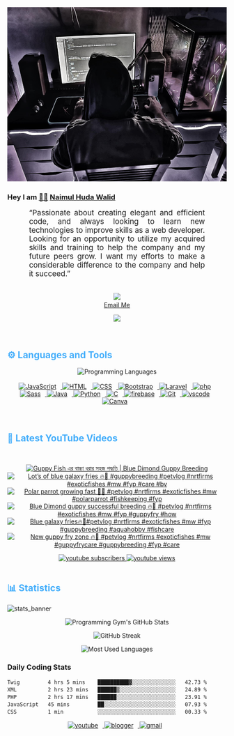 <!-- ![github_cover_banner](https://www.digitalsolutionservices.com/img/services/web%20development.gif)-->

<div align="center" style="display:block;">
    <img height="400px" width="100%" alt="github cover banner" src="https://raw.githubusercontent.com/NaimulHudaWalid/NaimulHudaWalid/main/272276268_3114779035434264_920860974401480824_n.jpg"/> 
</div>

### Hey I am [👨🏻‍][facebook] [Naimul Huda Walid][youtube]



<p align:"center" style="text-align: justify; margin: 0 50px; font-size: 17px;" >
   “Passionate about creating elegant and efficient code, and always looking to learn new technologies to improve skills as a web developer. Looking for an opportunity to utilize my acquired skills and training to help the company and my future peers grow. I want my efforts to make a considerable difference to the company and help it succeed.”
<br>
<br>
<div align="center">

![](https://visitor-badge.glitch.me/badge?page_id=NaimulHudaWalid)
    <br />
[Email Me](mailto:dev.naimulhuda@gmail.com)
</div>
</p>
<!-- Typing SVG by DenverCoder1 - https://github.com/DenverCoder1/readme-typing-svg -->
<p align="center">
<!--   <a href="https://github.com/DenverCoder1/readme-typing-svg"> -->
    <img src="https://readme-typing-svg.herokuapp.com?color=E22FE4&width=380&height=45&lines=Open-Source+Enthusiast;Learning+In+Public;Empowering+Others;Nice+To+Meet+You+...&center=true"></a>

</p>
<br>
<!-- Languages and Tools -->

<h2 style="color: #44AEFB">⚙️ Languages and Tools</h2>
<div align="center" style="display:block;">
    <img width="100px" alt="Programming Languages" src="https://user-images.githubusercontent.com/78341798/194531121-47b0119a-ce00-439d-b586-125f86acb098.png"/> 
</div>
<br>   
<!-- Icons Resources -->
<!-- https://devicon.dev/ -->
<!-- https://cdn.jsdelivr.net/npm/simple-icons@v3/icons/ -->
<div align="center">
  <a href="https://developer.mozilla.org/en-US/docs/Web/JavaScript" target="_blank" rel="noreferrer">
      <img  alt="JavaScript" height="50px" style="padding-right:10px;" src="https://cdn.jsdelivr.net/gh/devicons/devicon/icons/javascript/javascript-plain.svg"/>
  </a>
  
 
  <a href="https://developer.mozilla.org/en-US/docs/Web/HTML" target="_blank" rel="noreferrer">
      <img  alt="HTML" height="50px" style="padding-right:10px;" src="https://cdn.jsdelivr.net/gh/devicons/devicon/icons/html5/html5-original.svg"/>
  </a>
  <a href="https://developer.mozilla.org/en-US/docs/Web/CSS" target="_blank" rel="noreferrer">
      <img  alt="CSS" height="50px" style="padding-right:10px;" src="https://cdn.jsdelivr.net/gh/devicons/devicon/icons/css3/css3-original.svg"/>
  </a>
  <a href="https://getbootstrap.com/" target="_blank" rel="noreferrer">
      <img  alt="Bootstrap" height="50px" style="padding-right:10px;" src="https://cdn.jsdelivr.net/gh/devicons/devicon/icons/bootstrap/bootstrap-original.svg"/>
  </a> 
  <a href="https://laravel.com/" target="_blank" rel="noreferrer">
      <img  alt="Laravel" height="50px" style="padding-right:10px;" src="https://cdn.jsdelivr.net/gh/devicons/devicon/icons/laravel/laravel-plain.svg"/>
  </a>
  <a href="https://www.php.net/" target="_blank" rel="noreferrer">
      <img  alt="php" height="50px" style="padding-right:10px;" src="https://cdn.jsdelivr.net/gh/devicons/devicon/icons/php/php-original.svg"/>
  </a>
  <a href="https://sass-lang.com/" target="_blank" rel="noreferrer">
      <img  alt="Sass" height="50px" style="padding-right:10px;" src="https://cdn.jsdelivr.net/gh/devicons/devicon/icons/sass/sass-original.svg"/>
  </a>
  <a href="https://www.java.com/en/" target="_blank" rel="noreferrer">
      <img  alt="Java" height="50px" style="padding-right:10px;" src="https://cdn.jsdelivr.net/gh/devicons/devicon/icons/java/java-original.svg"/>
  </a>    
  <a href="https://www.python.org/" target="_blank" rel="noreferrer">
      <img  alt="Python" height="50px" style="padding-right:10px;" src="https://cdn.jsdelivr.net/gh/devicons/devicon/icons/python/python-original.svg"/>
  </a>
  <a href="https://www.cprogramming.com/" target="_blank" rel="noreferrer">
      <img  alt="C" height="50px" style="padding-right:10px;" src="https://cdn.jsdelivr.net/gh/devicons/devicon/icons/c/c-original.svg"/>
  </a>
  
  <a href="https://firebase.google.com/" target="_blank" rel="noreferrer">
      <img  alt="firebase" height="50px" style="padding-right:10px;" src="https://cdn.jsdelivr.net/gh/devicons/devicon/icons/firebase/firebase-plain.svg"/>
  </a>
 
  <a href="https://git-scm.com/" target="_blank" rel="noreferrer">
      <img  alt="Git" height="50px" style="padding-right:10px;" src="https://cdn.jsdelivr.net/gh/devicons/devicon/icons/git/git-original.svg"/>
  </a>
  
  <a href="https://code.visualstudio.com/" target="_blank" rel="noreferrer">
      <img  alt="vscode" height="50px" style="padding-right:10px;"src="https://cdn.jsdelivr.net/gh/devicons/devicon/icons/vscode/vscode-original.svg"/>
  </a>
  <a href="https://www.canva.com/" target="_blank" rel="noreferrer">
      <img  alt="Canva" height="50px" style="padding-right:10px;" src="https://cdn.jsdelivr.net/gh/devicons/devicon/icons/canva/canva-original.svg"/> 
  </a>
</div>
<br>
<br>

<!-- Latest YouTube Videos -->

<h2 style="color: #44AEFB">🎦 Latest YouTube Videos</h2>
<br />

<!-- Resource/Reference: https://github.com/DenverCoder1/github-readme-youtube-cards -->
<div class="youtube videos cards" align="center">

<!-- BEGIN YOUTUBE-CARDS -->
[![Guppy Fish এর বাচ্চা ধরার সহজ পদ্ধতি | Blue Dimond Guppy Breeding](https://ytcards.demolab.com/?id=JQvdrjJZuXQ&title=Guppy+Fish+%E0%A6%8F%E0%A6%B0+%E0%A6%AC%E0%A6%BE%E0%A6%9A%E0%A7%8D%E0%A6%9A%E0%A6%BE+%E0%A6%A7%E0%A6%B0%E0%A6%BE%E0%A6%B0+%E0%A6%B8%E0%A6%B9%E0%A6%9C+%E0%A6%AA%E0%A6%A6%E0%A7%8D%E0%A6%A7%E0%A6%A4%E0%A6%BF+%7C+Blue+Dimond+Guppy+Breeding&lang=en&timestamp=1710797932&background_color=%230d1117&title_color=%23ffffff&stats_color=%23dedede&max_title_lines=1&width=250&border_radius=5 "Guppy Fish এর বাচ্চা ধরার সহজ পদ্ধতি | Blue Dimond Guppy Breeding")](https://www.youtube.com/watch?v=JQvdrjJZuXQ)
[![Lot’s of blue galaxy fries 🔥🖤 #guppybreeding #petvlog #nrtfirms #exoticfishes #mw #fyp #care #bv](https://ytcards.demolab.com/?id=zPOieYiFqKI&title=Lot%E2%80%99s+of+blue+galaxy+fries+%F0%9F%94%A5%F0%9F%96%A4+%23guppybreeding+%23petvlog+%23nrtfirms+%23exoticfishes+%23mw+%23fyp+%23care+%23bv&lang=en&timestamp=1710754556&background_color=%230d1117&title_color=%23ffffff&stats_color=%23dedede&max_title_lines=1&width=250&border_radius=5 "Lot’s of blue galaxy fries 🔥🖤 #guppybreeding #petvlog #nrtfirms #exoticfishes #mw #fyp #care #bv")](https://www.youtube.com/watch?v=zPOieYiFqKI)
[![Polar parrot growing fast 🖤🔥 #petvlog #nrtfirms #exoticfishes #mw #polarparrot #fishkeeping #fyp](https://ytcards.demolab.com/?id=HSwJ4jtZ9SM&title=Polar+parrot+growing+fast+%F0%9F%96%A4%F0%9F%94%A5+%23petvlog+%23nrtfirms+%23exoticfishes+%23mw+%23polarparrot+%23fishkeeping+%23fyp&lang=en&timestamp=1710720867&background_color=%230d1117&title_color=%23ffffff&stats_color=%23dedede&max_title_lines=1&width=250&border_radius=5 "Polar parrot growing fast 🖤🔥 #petvlog #nrtfirms #exoticfishes #mw #polarparrot #fishkeeping #fyp")](https://www.youtube.com/watch?v=HSwJ4jtZ9SM)
[![Blue Dimond guppy successful breeding 🔥🖤 #petvlog #nrtfirms #exoticfishes #mw #fyp #guppyfry #how](https://ytcards.demolab.com/?id=qWnJG-8etmU&title=Blue+Dimond+guppy+successful+breeding+%F0%9F%94%A5%F0%9F%96%A4+%23petvlog+%23nrtfirms+%23exoticfishes+%23mw+%23fyp+%23guppyfry+%23how&lang=en&timestamp=1710694524&background_color=%230d1117&title_color=%23ffffff&stats_color=%23dedede&max_title_lines=1&width=250&border_radius=5 "Blue Dimond guppy successful breeding 🔥🖤 #petvlog #nrtfirms #exoticfishes #mw #fyp #guppyfry #how")](https://www.youtube.com/watch?v=qWnJG-8etmU)
[![Blue galaxy fries🔥🖤#petvlog #nrtfirms #exoticfishes #mw #fyp #guppybreeding #aquahobby #fishcare](https://ytcards.demolab.com/?id=scyhVGK8nq8&title=Blue+galaxy+fries%F0%9F%94%A5%F0%9F%96%A4%23petvlog+%23nrtfirms+%23exoticfishes+%23mw+%23fyp+%23guppybreeding+%23aquahobby+%23fishcare&lang=en&timestamp=1710681062&background_color=%230d1117&title_color=%23ffffff&stats_color=%23dedede&max_title_lines=1&width=250&border_radius=5 "Blue galaxy fries🔥🖤#petvlog #nrtfirms #exoticfishes #mw #fyp #guppybreeding #aquahobby #fishcare")](https://www.youtube.com/watch?v=scyhVGK8nq8)
[![New guppy fry zone 🔥🖤 #petvlog #nrtfirms #exoticfishes #mw #guppyfrycare #guppybreeding #fyp #care](https://ytcards.demolab.com/?id=V5dBHXZeiAE&title=New+guppy+fry+zone+%F0%9F%94%A5%F0%9F%96%A4+%23petvlog+%23nrtfirms+%23exoticfishes+%23mw+%23guppyfrycare+%23guppybreeding+%23fyp+%23care&lang=en&timestamp=1710634639&background_color=%230d1117&title_color=%23ffffff&stats_color=%23dedede&max_title_lines=1&width=250&border_radius=5 "New guppy fry zone 🔥🖤 #petvlog #nrtfirms #exoticfishes #mw #guppyfrycare #guppybreeding #fyp #care")](https://www.youtube.com/watch?v=V5dBHXZeiAE)
<!-- END YOUTUBE-CARDS -->
</div>

<!-- Begin Youtube Buttons -->
<!-- Resource/Reference:  https://github.com/DenverCoder1/custom-icon-badges -->
<div class="youtube buttons" align="center">
    <a href="https://www.youtube.com/channel/UCa3YaFwzSII0kKg3Nads2dQ"  target="_blank">
        <img alt="youtube subscribers" src="https://img.shields.io/youtube/channel/subscribers/UCa3YaFwzSII0kKg3Nads2dQ?logo=youtube&logoColor=red&style=for-the-badge"/>
    </a> 
    <a href="https://www.youtube.com/channel/UCa3YaFwzSII0kKg3Nads2dQ"  target="_blank">
        <img alt="youtube views" src="https://custom-icon-badges.demolab.com/youtube/channel/views/UCa3YaFwzSII0kKg3Nads2dQ?color=%23E05D44&logo=eye&logoColor=white&style=for-the-badge&labelColor=#555555"/>
    </a> 
</div>
<br>
<!-- End Youtube Buttons -->

<!-- Statistics -->

<h2 style="color: #44AEFB">📊 Statistics</h2>

![stats_banner](https://user-images.githubusercontent.com/78341798/194534778-d662496c-ae00-4e8d-ae9b-b90912054e7f.gif)

<!-- Begin Stats Cards -->
<!-- Resources:  -->
<!-- Github & Languages Stats: https://github.com/naimul15-12090/github-readme-stats --> 
<!-- Streak Stats: https://github.com/denvercoder1/github-readme-streak-stats -->
<!-- Change the value after ?username= to your GitHub username. -->
<div class="stats" align="center">

![Programming Gym's GitHub Stats](https://github-readme-stats.vercel.app/api?username=NaimulHudaWalid&hide=stars&count_private=true&show_icons=true&theme=algolia&border_radius=20)

![GitHub Streak](https://streak-stats.demolab.com?user=NaimulHudaWalid&count_private=true&theme=algolia&border_radius=22)

![Most Used Languages](https://github-readme-stats.vercel.app/api/top-langs/?username=NaimulHudaWalid&langs_count=8&layout=compact&show_icons=true&theme=algolia&border_radius=20)
    
<!-- ![Top Langs](https://github-readme-stats.vercel.app/api/top-langs/?username=naimul15-12090&langs_count=8) -->
<!-- [![Top Langs](https://github-readme-stats.vercel.app/api/top-langs/?username=naimul15-12090&layout=compact)](https://github.com/anuraghazra/github-readme-stats)
 -->
    
</div>
<!--  End Stats Cards -->



### Daily Coding Stats
<!--START_SECTION:waka-->

```txt
Twig         4 hrs 5 mins    ██████████▓░░░░░░░░░░░░░░   42.73 %
XML          2 hrs 23 mins   ██████▒░░░░░░░░░░░░░░░░░░   24.89 %
PHP          2 hrs 17 mins   ██████░░░░░░░░░░░░░░░░░░░   23.91 %
JavaScript   45 mins         ██░░░░░░░░░░░░░░░░░░░░░░░   07.93 %
CSS          1 min           ░░░░░░░░░░░░░░░░░░░░░░░░░   00.33 %
```

<!--END_SECTION:waka-->
<!-- Begin Footer -->
<!-- Icons Resources -->
<!-- https://devicon.dev/ -->
<div class="footer" align="center" style="margin:15px;">
    <a href="https://www.youtube.com/channel/UCa3YaFwzSII0kKg3Nads2dQ" target="_blank">
        <img  style="margin:0 10px 10px 0;" src="https://user-images.githubusercontent.com/78341798/194531650-698ef1b1-9cbd-4b4f-96ef-5a2ec4b5d7e6.svg" alt="youtube" width="40px"/>
    </a>
    <a href="https://www.linkedin.com/in/naimulhudawalid/" target="_blank">
        <img style="margin:0 10px 10px 0;" src="https://user-images.githubusercontent.com/78341798/194531458-b5dfeb1b-bad5-4dfa-909a-2e402262db9a.svg" alt="blogger" width="40px"/>
    </a>
    <a href="mailto:dev.naimulhuda@gmail.com" target="_blank">
        <img style="margin:0 10px 10px 0;" src="https://user-images.githubusercontent.com/78341798/194531383-ddb2b774-5bb9-491c-b601-4a4a7d9792fb.svg" alt="gmail" width="40px"/>
    </a>
</div>
<!-- End Footer -->

[youtube]: https://www.youtube.com/channel/UCa3YaFwzSII0kKg3Nads2dQ
[facebook]: https://www.facebook.com/profile.php?id=100007065945838

